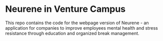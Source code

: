 # Neurene in Venture Campus

This repo contains the code for the webpage version of Neurene -  an application for companies to improve employees mental health and stress resistance through education and organized break management.
